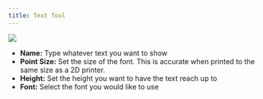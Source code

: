 ```yaml
---
title: Text Tool
---
```

![](https://lh3.googleusercontent.com/XLlyBUeloa3Q1FQF8-fCD0zx036yFCLsvyUKrE9zaV-p1k4Jt4m5QK3W59c8CnwPurZ_RW2xBazi9E3AmMmhkuL_OA)
 - **Name:** Type whatever text you want to show
 - **Point Size:** Set the size of the font. This is accurate when printed to the same size as a 2D printer.
 - **Height:** Set the height you want to have the text reach up to
 - **Font:** Select the font you would like to use
